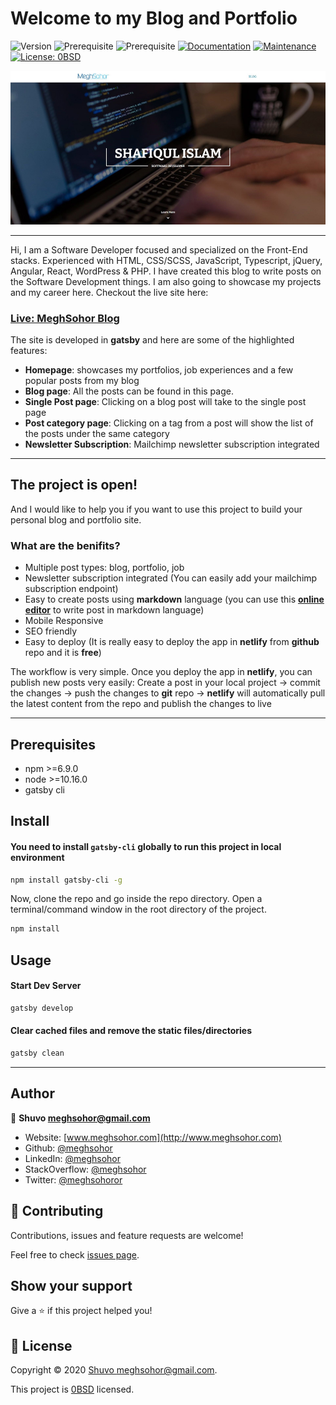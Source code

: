 # Welcome to my Blog and Portfolio
![Version](https://img.shields.io/badge/version-1.0.0-blue.svg?cacheSeconds=2592000)
![Prerequisite](https://img.shields.io/badge/npm-%3E%3D6.9.0-blue.svg)
![Prerequisite](https://img.shields.io/badge/node-%3E%3D10.16.0-blue.svg)
[![Documentation](https://img.shields.io/badge/documentation-yes-brightgreen.svg)](https://github.com/meghsohor/meghsohor-blog#readme)
[![Maintenance](https://img.shields.io/badge/Maintained%3F-yes-green.svg)](https://github.com/meghsohor/meghsohor-blog/graphs/commit-activity)
[![License: 0BSD](https://img.shields.io/github/license/meghsohor/meghsohor-blog)](https://github.com/meghsohor/meghsohor-blog/blob/master/LICENSE)


![MeghSohor](https://raw.githubusercontent.com/meghsohor/meghsohor-blog/master/src/images/homepage.jpg)

***

Hi, I am a Software Developer focused and specialized on the Front-End stacks. Experienced with HTML, CSS/SCSS, JavaScript, Typescript, jQuery, Angular, React, WordPress & PHP. I have created this blog to write posts on the Software Development things. I am also going to showcase my projects and my career here.
Checkout the live site here:
### [Live: MeghSohor Blog](https://meghsohor.netlify.app/)

The site is developed in **gatsby** and here are some of the highlighted features:
- **Homepage**: showcases my portfolios, job experiences and a few popular posts from my blog
- **Blog page**: All the posts can be found in this page.
- **Single Post page**: Clicking on a blog post will take to the single post page
- **Post category page**: Clicking on a tag from a post will show the list of the posts under the same category
- **Newsletter Subscription**:  Mailchimp newsletter subscription integrated

***

## The project is open!
And I would like to help you if you want to use this project to build your personal blog and portfolio site. 

### What are the benifits?

- Multiple post types: blog, portfolio, job
- Newsletter subscription integrated (You can easily add your mailchimp subscription endpoint)
- Easy to create posts using **markdown** language (you can use this [**online editor**](https://pandao.github.io/editor.md/en.html) to write post in markdown language)
- Mobile Responsive
- SEO friendly
- Easy to deploy (It is really easy to deploy the app in **netlify** from **github** repo and it is **free**)

The workflow is very simple. Once you deploy the app in **netlify**, you can publish new posts very easily:
Create a post in your local project -> commit the changes -> push the changes to **git** repo -> **netlify** will automatically pull the latest content from the repo and publish the changes to live

***

## Prerequisites

- npm >=6.9.0
- node >=10.16.0
- gatsby cli

## Install

#### You need to install `gatsby-cli` globally to run this project in local environment

```sh
npm install gatsby-cli -g
```

Now, clone the repo and go inside the repo directory. Open a terminal/command window in the root directory of the project.

```sh
npm install
```

## Usage

#### Start Dev Server
```sh
gatsby develop
```

#### Clear cached files and remove the static files/directories
```sh
gatsby clean
```

***

## Author

👤 **Shuvo <meghsohor@gmail.com>**

* Website: [www.meghsohor.com](http://www.meghsohor.com)
* Github: [@meghsohor](https://github.com/meghsohor)
* LinkedIn: [@meghsohor](https://linkedin.com/in/meghsohor)
* StackOverflow: [@meghsohor](https://stackoverflow.com/users/7646942/shuvo)
* Twitter: [@meghsohoror](https://twitter.com/meghsohor)

## 🤝 Contributing

Contributions, issues and feature requests are welcome!

Feel free to check [issues page](https://github.com/meghsohor/meghsohor-blog/issues). 

## Show your support

Give a ⭐️ if this project helped you!


## 📝 License

Copyright © 2020 [Shuvo <meghsohor@gmail.com>](https://github.com/meghsohor).

This project is [0BSD](https://github.com/meghsohor/meghsohor-blog/blob/master/LICENSE) licensed.